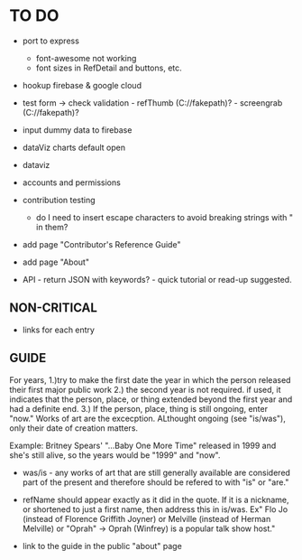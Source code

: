 # TO DO
* port to express
	* font-awesome not working
	* font sizes in RefDetail and buttons, etc.
*	hookup firebase & google cloud

* test form
	-> check validation
			- refThumb (C://fakepath)?
			- screengrab (C://fakepath)?

* input dummy data to firebase

* dataViz charts default open
* dataviz

* accounts and permissions

* contribution testing
	- do I need to insert escape characters to avoid breaking strings with " in them?

* add page "Contributor's Reference Guide"
* add page "About"

* API - return JSON with keywords? - quick tutorial or read-up suggested.

## NON-CRITICAL
* links for each entry


## GUIDE
For years, 
1.)try to make the first date the year in which the person released their first major public work 
2.) the second year is not required. if used, it indicates that the person, place, or thing extended beyond the first year and had a definite end. 
3.) If the person, place, thing is still ongoing, enter "now." Works of art are the excecption. ALthought ongoing (see "is/was"), only their date of creation matters. 

Example: Britney Spears' "...Baby One More Time" released in 1999 and she's still alive, so the years would be "1999" and "now".

* was/is - any works of art that are still generally available are considered part of the present and therefore should be refered to with "is" or "are." 

* refName should appear exactly as it did in the quote. If it is a nickname, or shortened to just a first name, then address this in is/was. Ex" Flo Jo (instead of Florence Griffith Joyner) or Melville (instead of Herman Melville)
or "Oprah" -> Oprah (Winfrey) is a popular talk show host."

* link to the guide in the public "about" page

